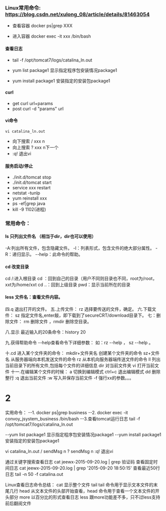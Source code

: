 ### Linux常用命令:  https://blog.csdn.net/xulong_08/article/details/81463054

* 查看容器 docker ps|grep XXX

* 进入容器 docker exec -it xxx /bin/bash

#### 查看日志

* tail -f /opt/tomcat7/logs/catalina_ln.out

* yum list 		package1 显示指定程序包安装情况package1
* yum install 	package1 安装指定的安装包package1

#### curl
* get
    curl url+params
* post
    curl -d "params" url
#### vi命令
    vi catalina_ln.out
* 向下搜索 / xxx n
* 向上搜索 ? xxx n下一个
* :q! 退出vi

#### 服务启动/停止
* ./init.d/tomcat stop
* ./init.d/tomcat start
* service xxx restart
* netstat -tunlp
* yum reinstall xxx
* ps -ef|grep java
* kill -9 1102(进程)

### 常用命令：
#### ls 只列出文件名 （相当于dir，dir也可以使用）
-A:列出所有文件，包含隐藏文件。
-l：列表形式，包含文件的绝大部分属性。
-R：递归显示。
--help：此命令的帮助。
#### cd 改变目录
cd /:进入根目录
cd ：回到自己的目录（用户不同则目录也不同，root为/root，xxt为/home/xxt
cd ..：回到上级目录
pwd：显示当前所在的目录
#### less 文件名：查看文件内容。
四.q 退出打开的文件。
五.上传文件： rz 选择要传送的文件，确定。
六.下载文件： sz 指定文件名,enter敲，即下载到了secureCRT/download目录下。
七：删除文件： rm 删除文件 ，rmdir 删除空目录。

八.显示 最近输入的20条命令：history 20

九.获得帮助命令 --help查看命令下详细参数： 如：rz --help ， sz --help 。


十.cd 进入某个文件夹的命令：
mkdir+文件夹名 创建某个文件夹的命令
sz+文件名 从服务器端向本机发送文件的命令
rz 从本机向服务器端传送文件的命令
ll 列出当前目录下的所有文件,包括每个文件的详细信息
dir 对当前文件夹
vi 打开当前文件
十一.在编辑某个文件的时候：
a 切换到编辑模式
ctrl+c 退出编辑模式
dd 删除整行
:q 退出当前文件
:w 写入并保存当前文件
-f 强行xx的参数。。。

# 2

实用命令：
--1.
docker ps|grep business
--2.
docker exec -it convoy_jsystem_business /bin/bash
--3.查看tomcat运行日志
tail -f /opt/tomcat7/logs/catalina_ln.out

--yum list 		package1 显示指定程序包安装情况package1
--yum install 	package1 安装指定的安装包package1

vi catalina_ln.out
/ sendMsg n
? sendMsg n
:q! 退出vi

通过关键字搜索查看日志
cat jeewx-2015-09-20.log | grep 验证码
查看固定时间日志
cat jeewx-2015-09-20.log | grep '2015-09-20 18:50:15'
查看最近50行日志
tail -n 50 -f catalina.out

Linux查看日志命令总结：
cat
显示整个文件
tail
tail 命令用于显示文本文件的末尾几行
head
从文本文件的头部开始查看，head 命令用于查看一个文本文件的开头部分
more
以百分比的形式查看日志
less
跟more功能差不多，只不过less支持前后翻阅文件
